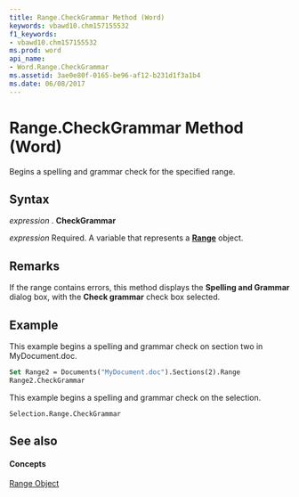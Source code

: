 ```yaml
---
title: Range.CheckGrammar Method (Word)
keywords: vbawd10.chm157155532
f1_keywords:
- vbawd10.chm157155532
ms.prod: word
api_name:
- Word.Range.CheckGrammar
ms.assetid: 3ae0e80f-0165-be96-af12-b231d1f3a1b4
ms.date: 06/08/2017
---
```



# Range.CheckGrammar Method (Word)

Begins a spelling and grammar check for the specified range.


## Syntax

 _expression_ . **CheckGrammar**

 _expression_ Required. A variable that represents a **[Range](Word.Range.md)** object.


## Remarks

If the range contains errors, this method displays the  **Spelling and Grammar** dialog box, with the **Check grammar** check box selected.


## Example

This example begins a spelling and grammar check on section two in MyDocument.doc.


```vb
Set Range2 = Documents("MyDocument.doc").Sections(2).Range 
Range2.CheckGrammar
```

This example begins a spelling and grammar check on the selection.




```
Selection.Range.CheckGrammar
```


## See also


#### Concepts


[Range Object](Word.Range.md)

